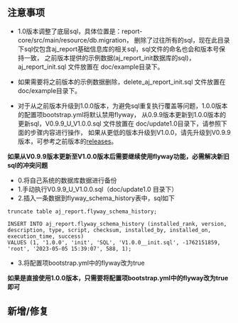## 注意事项

- 1.0版本调整了底层sql，具体位置是：report-core/src/main/resource/db.migration，
  删除了过往所有的sql，现在此目录下sql仅包含aj_report基础信息库的相关sql，sql文件的命名也会和版本号保持一致，
  之前版本提供的示例数据(aj_report_init数据库的sql)，aj_report_init.sql 文件放置在 doc/example目录下。

- 如果需要将之前版本的示例数据删除，delete_aj_report_init.sql 文件放置在 doc/example目录下。

- 对于从之前版本升级到1.0.0版本，为避免sql重复执行覆盖等问题，1.0.0版本的配置项bootstrap.yml将默认禁用flyway，
  从0.9.9版本更新到1.0.0版本的更新sql，V0.9.9_U_V1.0.0.sql 文件放置在 doc/update1.0目录下，请参照下面的步骤内容进行操作，
  如果从更低的版本升级到V1.0.0，请先升级到V0.9.9版本，可参考之前版本的[releases](https://gitee.com/anji-plus/report/releases)。

**如果从V0.9.9版本更新至V1.0.0版本后需要继续使用flyway功能，必需解决新旧sql的冲突问题**

- 0.将自己系统的数据库数据进行备份
- 1.手动执行V0.9.9_U_V1.0.0.sql（doc/update1.0 目录下）
- 2.插入一条数据到flyway_schema_history表中，sql如下

```
truncate table aj_report.flyway_schema_history;

INSERT INTO aj_report.flyway_schema_history (installed_rank, version, description, type, script, checksum, installed_by, installed_on, execution_time, success) 
VALUES (1, '1.0.0', 'init', 'SQL', 'V1.0.0__init.sql', -1762151859, 'root', '2023-05-05 15:39:07', 588, 1);

```

- 3.将配置项bootstrap.yml中的flyway改为true

**如果是直接使用1.0.0版本，只需要将配置项bootstrap.yml中的flyway改为true即可**

## 新增/修复

